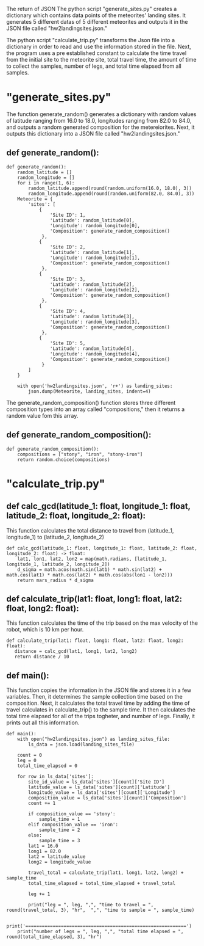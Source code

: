 The return of JSON
The python script "generate_sites.py" creates a dictionary which contains data points of the meteorites' landing sites. It generates 5 different datas of 5 different meteorites and outputs it in the JSON file called "hw2landingsites.json." 

The python script "calculate_trip.py" transforms the Json file into a dictionary in order to read and use the information stored in the file. Next, the program uses a pre established constant to calculate the time travel from the initial site to the meteorite site, total travel time, the amount of time to collect the samples, number of legs, and total time elapsed from all samples. 

# "generate_sites.py"

The function generate_random() generates a dictionary with random values of latitude ranging from 16.0 to 18.0, longitudes ranging from 82.0 to 84.0, and outputs a random generated composition for the metereiorites. Next, it outputs this dictionary into a JSON file called "hw2landingsites.json."

## def generate_random():
```
def generate_random():
    random_latitude = []
    random_longitude = []
    for i in range(1, 6):
        random_latitude.append(round(random.uniform(16.0, 18.0), 3))
        random_longitude.append(round(random.uniform(82.0, 84.0), 3))
    Meteorite = {
        'sites': [
            {
                'Site ID': 1,
                'Latitude': random_latitude[0],
                'Longitude': random_longitude[0],
                'Composition': generate_random_composition()
             },
            {
                'Site ID': 2,
                'Latitude': random_latitude[1],
                'Longitude': random_longitude[1],
                'Composition': generate_random_composition()
             },
            {
                'Site ID': 3,
                'Latitude': random_latitude[2],
                'Longitude': random_longitude[2],
                'Composition': generate_random_composition()
             },
            {
                'Site ID': 4,
                'Latitude': random_latitude[3],
                'Longitude': random_longitude[3],
                'Composition': generate_random_composition()
             },
            {
                'Site ID': 5,
                'Latitude': random_latitude[4],
                'Longitude': random_longitude[4],
                'Composition': generate_random_composition()
             }
        ]
    }

    with open('hw2landingsites.json', 'r+') as landing_sites:
        json.dump(Meteorite, landing_sites, indent=4) 
   ```
The generate_random_composition() function stores three different composition types into an array called "compositions," then it returns a random value fom this array.  
## def generate_random_composition():
``` 
def generate_random_composition():
    compositions = ["stony", "iron", "stony-iron"]
    return random.choice(compositions)
```
# "calculate_trip.py"

## def calc_gcd(latitude_1: float, longitude_1: float, latitude_2: float, longitude_2: float):
This function calculates the total distance to travel from (latitude_1, longitude_1) to (latitude_2, longitude_2)

```
def calc_gcd(latitude_1: float, longitude_1: float, latitude_2: float, longitude_2: float) -> float:
    lat1, lon1, lat2, lon2 = map(math.radians, [latitude_1, longitude_1, latitude_2, longitude_2])
    d_sigma = math.acos(math.sin(lat1) * math.sin(lat2) + math.cos(lat1) * math.cos(lat2) * math.cos(abs(lon1 - lon2)))
    return mars_radius * d_sigma
 ```
 
 ## def calculate_trip(lat1: float, long1: float, lat2: float, long2: float):
 This function calculates the time of the trip based on the max velocity of the robot, which is 10 km per hour. 
 
 ```
 def calculate_trip(lat1: float, long1: float, lat2: float, long2: float):
    distance = calc_gcd(lat1, long1, lat2, long2)
    return distance / 10
```
## def main():
This function copies the information in the JSON file and stores it in a few variables. Then, it determines the sample collection time based on the composition. Next, it calculates the total travel time by adding the time of travel calculates in calculate_trip() to the sample time. It then calculates the total time elapsed for all of the trips togheter, and number of legs. Finally, it prints out all this information. 

```
def main():
    with open("hw2landingsites.json") as landing_sites_file:
        ls_data = json.load(landing_sites_file)

    count = 0
    leg = 0
    total_time_elapsed = 0

    for row in ls_data['sites']:
        site_id_value = ls_data['sites'][count]['Site ID']
        latitude_value = ls_data['sites'][count]['Latitude']
        longitude_value = ls_data['sites'][count]['Longitude']
        composition_value = ls_data['sites'][count]['Composition']
        count += 1

        if composition_value == 'stony':
            sample_time = 1
        elif composition_value == 'iron':
            sample_time = 2
        else:
            sample_time = 3
        lat1 = 16.0
        long1 = 82.0
        lat2 = latitude_value
        long2 = longitude_value

        travel_total = calculate_trip(lat1, long1, lat2, long2) + sample_time
        total_time_elapsed = total_time_elapsed + travel_total

        leg += 1

        print("leg = ", leg, ",", "time to travel = ", round(travel_total, 3), "hr",  ",", "time to sample = ", sample_time)

    print('===========================================================')
    print("number of legs = ", leg, ",", "total time elapsed = ", round(total_time_elapsed, 3), "hr")

```

